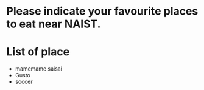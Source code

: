 # Please indicate your favourite places to eat near NAIST.

# List of place
- mamemame saisai
- Gusto
- soccer
